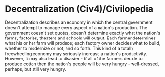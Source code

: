 # Decentralization (Civ4)/Civilopedia

Decentralization describes an economy in which the central government doesn't attempt to manage every aspect of a nation's production. The government doesn't set quotas, doesn't determine exactly what the nation's farms, factories, theaters and schools will output. Each farmer determines what his or her farm will produce; each factory owner decides what to build, whether to modernize or not, and so forth.
This kind of a totally freewheeling economy may seriously increase a nation's productivity. However, it may also lead to disaster - if all of the farmers decide to produce cotton then the nation's people will be very hungry - well-dressed, perhaps, but still very hungry.